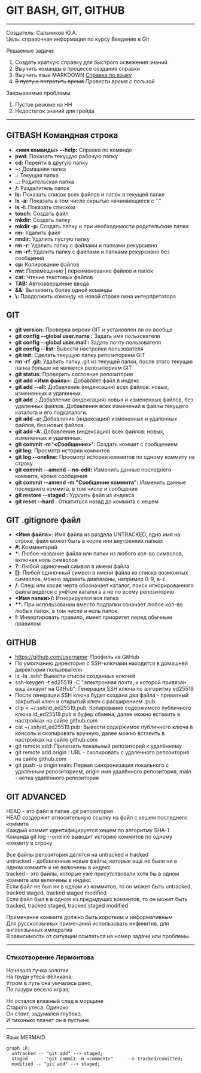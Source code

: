 # GIT BASH, GIT, GITHUB
---
Создатель: Сальников Ю.А.  
Цель: справочная информация по курсу Введение в Git  


Решаемые задачи:  
1. Создать краткую справку для быстрого освежения знаний
2. Выучить команды в процессе создания справки
3. Выучить язык MARKDOWN [Справка по языку](https://www.markdownguide.org/cheat-sheet/ "Дополнительные возможности языка")
4. ~~В пустую потратить время~~ *Провести время с пользой*  


Закрываемые проблемы:  
1. Пустое резюме на HH
2. Недостаток знаний для грейда
---
## GITBASH Командная строка
- **<имя команды> --help:** Справка по команде
- **pwd:** Показать текущую рабочую папку
- **cd:** Перейти в другую папку
- **~:** Домашняя папка
- **.:** Текущая папка
- **..:** Родительская папка
- **/:** Разделитель папок
- **ls:** Показать список всех файлов и папок в текущей папке
- **ls -a:** Показать в том числе скрытые начинающиеся с "."
- **ls -l:** Показать списком
- **touch:** Создать файл
- **mkdir:** Создать папку
- **mkdir -p:** Создать папку и при необходимости родительские папки
- **rm:** Удалить файл
- **rmdir:** Удалить пустую папку
- **rm -r:** Удалить папку с файлами и папками рекурсивно
- **rm -rf:** Удалить папку с файлами и папками рекурсивно без сообщений
- **cp:** Копирование файлов
- **mv:** Перемещение | переименование файлов и папок
- **cat:** Чтение текстовых файлов
- **TAB:** Автозавершение ввода
- **&&:** Выполнить более одной команды
- **\\:** Продолжить команду на новой строке окна интерпретатора
## GIT
- **git version:** Проверка версии GIT и установлен ли он вообще
- **git config --global user.name <name>:** Задать имя пользователя
- **git config --global user.mail <mail>:** Задать почту пользователя
- **git config --list:** Вывести настройки пользователя
- **git init:** Сделать текущую папку репозиторием GIT
- **rm -rf .git:** Удалить папку .git из текущей папки, после этого текущая папка больше не является репозиторием GIT
- **git status:** Проверить состояние репозитория
- **git add <Имя файла>:** Добавляет файл в индекс
- **git add --all:** Добавление (индексация) всех файлов: новых, измененных и удаленных.
- **git add .:** Добавление (индексация) новых и измененных файлов, без удаленных файлов. Добавления всех изменений в файлы текущего каталога и его подкаталоги.
- **git add -u:** Добавление (индексация) измененных и удаленных файлов, без новых файлов.
- **git add -A:** Добавление (индексация) всех файлов: новых, измененных и удаленных.
- **git commit -m '<Сообщение>':** Создать коммит с сообщением
- **git log:** Просмотр истории коммитов
- **git log --oneline:** Просмотр истории коммитов по одному коммиту на строку
- **git commit --amend --no-edit:** Изменить данные последнего коммита, кроме сообщения
- **git commit --amend -m "Сообщение коммита":** Изменить данные последнего коммита, в том числе и сообщение
- **git restore --staged <file>:** Удалить файл из индекса
- **git reset --hard <commit hash>:** Откатиться назад до коммита с хешем <commit hash>
## GIT .gitignore файл
- **<Имя файла>:** Имя файла из раздела UNTRACKED, одно имя на строке, файл может быть в корне или внутренних папках
- **#:** Комментарий
- **\*:** Любое название файла или папки из любого кол-во символов, включая ноль символов
- **?:** Любой одиночный символ в имени файла
- **[]:** Любой одиночный символ в имени файла из списка возможных символов, можно задавать диапазоны, например 0-9, a-z
- **/:** Слеш или косая черта обозначает каталог, поиск игнорированного файла ведётся с учётом каталога а не по всему репозиторию
- **<Имя папки>/:** Игнорируется вся папка
- **\*\*:** При использовании вместо подпапки означает любое кол-во любых папок, в том числе и ноль папок
- **\!:** Инвертировать правило, имеет приоритет перед обычным правилом
## GITHUB
- https://github.com/username: Профиль на GitHub
- По умолчанию директория с SSH-ключами находится в домашней директории пользователя
- ls -la .ssh/: Вывести список созданных ключей
- ssh-keygen -t ed25519 -C "электронная почта, к которой привязан ваш аккаунт на GitHub": Генерация SSH ключа по алгоритму ed25519
- После генерации SSH ключа будет создана два файла - приватный закрытый ключ и открытый ключ с расширением .pub
- clip < ~/.ssh/id_ed25519.pub: Копирование содержимого публичного ключа id_ed25519.pub в буфер обмена, далее можно вставить в настройках на сайте github.com
- cat ~/.ssh/id_ed25519.pub: Вывести содержимое публичного ключа в консоль и скопировать вручную, далее можно вставить в настройках на сайте github.com
- git remote add: Привязать локальный репозиторий к удалённому
- git remote add origin <URL>: URL - скопировать с удалённого репозитория на сайте github.com
- git push -u origin main: Первая синхронизация локального с удалённым репозиторием, origin имя удалённого репозитория, main - ветка удалённого репозитория
## GIT ADVANCED
HEAD - это файл в папке .git репозитория<br>
HEAD создержит относительную ссылку на файл с хешем последнего коммита<br>
Каждый коммит идентифицируется хешем по алгоритму SHA-1<br>
Команда git log --oneline выводит историю коммитов по одному коммиту в строку<br>


Все файлы репозитория делятся на untracked и tracked<br>
untracked - добавленные новые файлы, которые ещё не были ни в одном коммите и не включены в индекс<br>
tracked - это файлы, которые уже присутствовали хотя бы в одном коммите или включены в индекс<br>
Если файл не был ни в одном из коммитов, то он может быть untracked, tracked staged, tracked staged modified<br>
Если файл был в в одном из предыдущих коммитов, то он может быть tracked, tracked staged, tracked staged modified<br>


Примечание коммита должно быть коротким и информативным<br>
Для русскоязычных примечаний использовать инфинитив, для англоязычных императив<br>
В зависимости от ситуации ссылаться на номер задачи или проблемы.


---
### Стихотворение Лермонтова
Ночевала тучка золотая  
На груди утеса-великана;  
Утром в путь она умчалась рано,  
По лазури весело играя;


Но остался влажный след в морщине  
Старого утеса. Одиноко  
Он стоит, задумался глубоко,  
И тихонько плачет он в пустыне.  


---


Язык MERMAID  
```mermaid
graph LR;
  untracked -- "git add" --> staged;
  staged    -- "git commit -m <comment>"     --> tracked/comitted;
  modified -- "git add" --> staged;
```